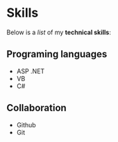 # Skills
Below is a _list_ of my **technical skills**:

## Programing languages
- ASP .NET
- VB
- C#

## Collaboration
- Github
- Git
